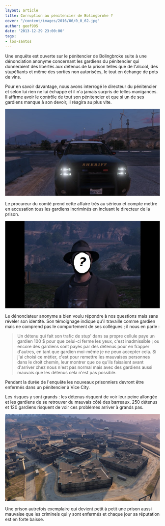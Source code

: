 ```yaml
---
layout: article
title: Corruption au pénitencier de Bolingbroke ?
cover: "/content/images/2016/06/0_0_62.jpg"
author: geof905
date: '2013-12-29 23:00:00'
tags:
- los-santos
---
```


Une enquête est ouverte sur le pénitencier de Bolingbroke suite à une dénonciation anonyme concernant les gardiens du pénitencier qui donneraient des libertés aux détenus de la prison telles que de l'alcool, des stupéfiants et même des sorties non autorisées, le tout en échange de pots de vins.

Pour en savoir davantage, nous avons interrogé le directeur du pénitencier et selon lui rien ne lui échappe et il n'a jamais surpris de telles manigances. Il affirme avoir le contrôle de tout son pénitencier et que si un de ses gardiens manque à son devoir, il réagira au plus vite.

![](/content/images/2016/06/0_0_63.jpg)

Le procureur du comté prend cette affaire très au sérieux et compte mettre en accusation tous les gardiens incriminés en incluant le directeur de la prison.

![](/content/images/2016/06/0_0_65.jpg)

Le dénonciateur anonyme a bien voulu répondre à nos questions mais sans révéler son identité. Son témoignage indique qu'il travaille comme gardien mais ne comprend pas le comportement de ses collègues ; il nous en parle :

> Un détenu qui fait son trafic de stup' dans sa propre cellule paye un gardien 100 $ pour que celui-ci ferme les yeux, c'est inadmissible ; ou encore des gardiens sont payés par des détenus pour en frapper d'autres, en tant que gardien moi-même je ne peux accepter cela. Si j'ai choisi ce métier, c'est pour remettre les mauvaises personnes dans le droit chemin, leur montrer que ce qu'ils faisaient avant d'arriver chez nous n'est pas normal mais avec des gardiens aussi mauvais que les détenus cela n'est pas possible.

Pendant la durée de l'enquête les nouveaux prisonniers devront être enfermés dans un pénitencier à Vice City.

Les risques y sont grands : les détenus risquent de voir leur peine allongée et les gardiens de se retrouver du mauvais côté des barreaux. 250 détenus et 120 gardiens risquent de voir ces problèmes arriver à grands pas.

![](/content/images/2016/06/0_0_64.jpg)

Une prison autrefois exemplaire qui devient petit à petit une prison aussi mauvaise que les criminels qui y sont enfermés et chaque jour sa réputation est en forte baisse.

<!--kg-card-end: markdown-->
